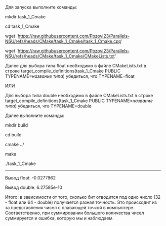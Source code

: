 Для запуска выполните команды:

mkdir task_1_Cmake

cd task_1_Cmake

wget 'https://raw.githubusercontent.com/Pozovi23/Parallels-NSU/refs/heads/CMake/task_1_Cmake/task_1_Cmake.cpp'

wget 'https://raw.githubusercontent.com/Pozovi23/Parallels-NSU/refs/heads/CMake/task_1_Cmake/CMakeLists.txt'

Далее для выбора типа float необходимо в файле CMakeLists.txt в строке target_compile_definitions(task_1_Cmake PUBLIC TYPENAME=*название типа*) убедиться, что TYPENAME=float

ИЛИ

Для выбора типа double необходимо в файле CMakeLists.txt в строке target_compile_definitions(task_1_Cmake PUBLIC TYPENAME=*название типа*) убедиться, что TYPENAME=double

Далее выполните команды:

mkdir build

cd build

cmake ../

make

./task_1_Cmake

----------------------------------------------------------
Вывод float: -0.0277862

Вывод double: 6.27585e-10


Итого: в зависимости от того, сколько бит отводится под одно число (32 - float или 64 - double) получается разная точность. Это происходит из за представления чисел с плавающей точкой в компьютере. Соответственно, при суммировании большого количества чисел суммируется и ошибка, которую мы и наблюдаем.